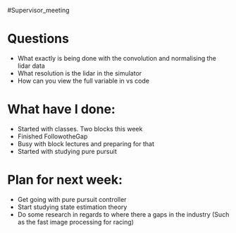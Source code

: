 #Supervisor_meeting
# Questions
- What exactly is being done with the convolution and normalising the lidar data
- What resolution is the lidar in the simulator
- How can you view the full variable in vs code
# What have I done:
- Started with classes. Two blocks this week
- Finished FollowotheGap
- Busy with block lectures and preparing for that
- Started with studying pure pursuit
# Plan for next week:
 - Get going with pure pursuit controller
 - Start studying state estimation theory
 - Do some research in regards to where there a gaps in the industry (Such as the fast image processing for racing)